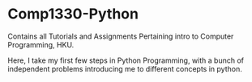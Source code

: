 # Comp1330-Python
Contains all Tutorials and Assignments Pertaining intro to Computer Programming, HKU.

Here, I take my first few steps in Python Programming, with a bunch of independent problems 
introducing me to different concepts in python.
